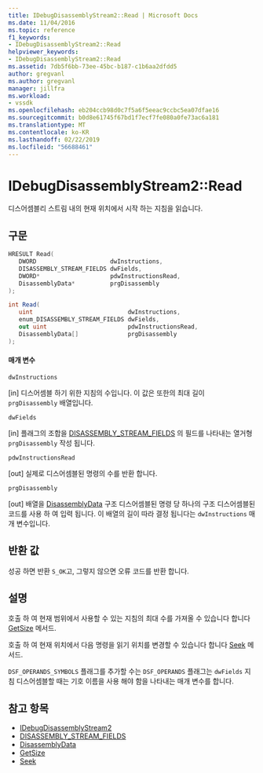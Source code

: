 ```yaml
---
title: IDebugDisassemblyStream2::Read | Microsoft Docs
ms.date: 11/04/2016
ms.topic: reference
f1_keywords:
- IDebugDisassemblyStream2::Read
helpviewer_keywords:
- IDebugDisassemblyStream2::Read
ms.assetid: 7db5f6bb-73ee-45bc-b187-c1b6aa2dfdd5
author: gregvanl
ms.author: gregvanl
manager: jillfra
ms.workload:
- vssdk
ms.openlocfilehash: eb204ccb98d0c7f5a6f5eeac9ccbc5ea07dfae16
ms.sourcegitcommit: b0d8e61745f67bd1f7ecf7fe080a0fe73ac6a181
ms.translationtype: MT
ms.contentlocale: ko-KR
ms.lasthandoff: 02/22/2019
ms.locfileid: "56688461"
---
```

# <a name="idebugdisassemblystream2read"></a>IDebugDisassemblyStream2::Read
디스어셈블리 스트림 내의 현재 위치에서 시작 하는 지침을 읽습니다.

## <a name="syntax"></a>구문

```cpp
HRESULT Read( 
   DWORD                     dwInstructions,
   DISASSEMBLY_STREAM_FIELDS dwFields,
   DWORD*                    pdwInstructionsRead,
   DisassemblyData*          prgDisassembly
);
```

```csharp
int Read( 
   uint                           dwInstructions,
   enum_DISASSEMBLY_STREAM_FIELDS dwFields,
   out uint                       pdwInstructionsRead,
   DisassemblyData[]              prgDisassembly
);
```

#### <a name="parameters"></a>매개 변수
 `dwInstructions`

 [in] 디스어셈블 하기 위한 지침의 수입니다. 이 값은 또한의 최대 길이 `prgDisassembly` 배열입니다.

 `dwFields`

 [in] 플래그의 조합을 [DISASSEMBLY_STREAM_FIELDS](../../../extensibility/debugger/reference/disassembly-stream-fields.md) 의 필드를 나타내는 열거형 `prgDisassembly` 작성 됩니다.

 `pdwInstructionsRead`

 [out] 실제로 디스어셈블된 명령의 수를 반환 합니다.

 `prgDisassembly`

 [out] 배열을 [DisassemblyData](../../../extensibility/debugger/reference/disassemblydata.md) 구조 디스어셈블된 명령 당 하나의 구조 디스어셈블된 코드를 사용 하 여 입력 됩니다. 이 배열의 길이 따라 결정 됩니다는 `dwInstructions` 매개 변수입니다.

## <a name="return-value"></a>반환 값
 성공 하면 반환 `S_OK`고, 그렇지 않으면 오류 코드를 반환 합니다.

## <a name="remarks"></a>설명
 호출 하 여 현재 범위에서 사용할 수 있는 지침의 최대 수를 가져올 수 있습니다 합니다 [GetSize](../../../extensibility/debugger/reference/idebugdisassemblystream2-getsize.md) 메서드.

 호출 하 여 현재 위치에서 다음 명령을 읽기 위치를 변경할 수 있습니다 합니다 [Seek](../../../extensibility/debugger/reference/idebugdisassemblystream2-seek.md) 메서드.

 `DSF_OPERANDS_SYMBOLS` 플래그를 추가할 수는 `DSF_OPERANDS` 플래그는 `dwFields` 지침 디스어셈블할 때는 기호 이름을 사용 해야 함을 나타내는 매개 변수를 합니다.

## <a name="see-also"></a>참고 항목
- [IDebugDisassemblyStream2](../../../extensibility/debugger/reference/idebugdisassemblystream2.md)
- [DISASSEMBLY_STREAM_FIELDS](../../../extensibility/debugger/reference/disassembly-stream-fields.md)
- [DisassemblyData](../../../extensibility/debugger/reference/disassemblydata.md)
- [GetSize](../../../extensibility/debugger/reference/idebugdisassemblystream2-getsize.md)
- [Seek](../../../extensibility/debugger/reference/idebugdisassemblystream2-seek.md)